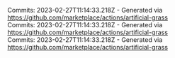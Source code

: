 Commits: 2023-02-27T11:14:33.218Z - Generated via https://github.com/marketplace/actions/artificial-grass
<br>
Commits: 2023-02-27T11:14:33.218Z - Generated via https://github.com/marketplace/actions/artificial-grass
<br>
Commits: 2023-02-27T11:14:33.218Z - Generated via https://github.com/marketplace/actions/artificial-grass
<br>
